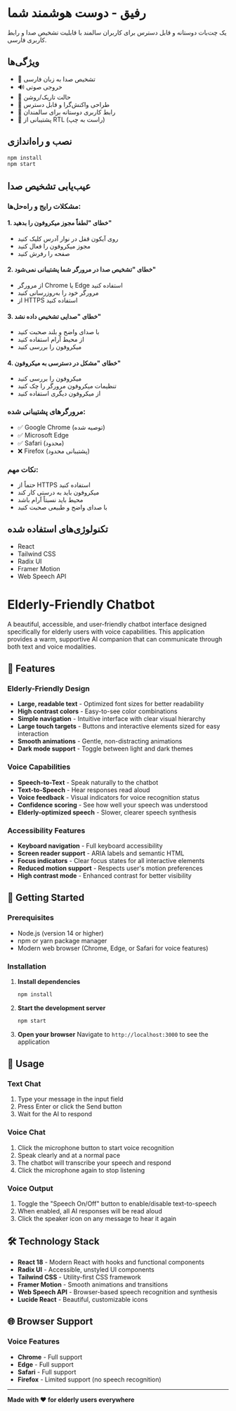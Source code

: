 # رفیق - دوست هوشمند شما

یک چت‌بات دوستانه و قابل دسترس برای کاربران سالمند با قابلیت تشخیص صدا و رابط کاربری فارسی.

## ویژگی‌ها

- 🎤 تشخیص صدا به زبان فارسی
- 🔊 خروجی صوتی
- 🌙 حالت تاریک/روشن
- 📱 طراحی واکنش‌گرا و قابل دسترس
- 🎨 رابط کاربری دوستانه برای سالمندان
- 🔄 پشتیبانی از RTL (راست به چپ)

## نصب و راه‌اندازی

```bash
npm install
npm start
```

## عیب‌یابی تشخیص صدا

### مشکلات رایج و راه‌حل‌ها:

#### 1. خطای "لطفاً مجوز میکروفون را بدهید"
- روی آیکون قفل در نوار آدرس کلیک کنید
- مجوز میکروفون را فعال کنید
- صفحه را رفرش کنید

#### 2. خطای "تشخیص صدا در مرورگر شما پشتیبانی نمی‌شود"
- از مرورگر Chrome یا Edge استفاده کنید
- مرورگر خود را به‌روزرسانی کنید
- از HTTPS استفاده کنید

#### 3. خطای "صدایی تشخیص داده نشد"
- با صدای واضح و بلند صحبت کنید
- از محیط آرام استفاده کنید
- میکروفون را بررسی کنید

#### 4. خطای "مشکل در دسترسی به میکروفون"
- میکروفون را بررسی کنید
- تنظیمات میکروفون مرورگر را چک کنید
- از میکروفون دیگری استفاده کنید

### مرورگرهای پشتیبانی شده:
- ✅ Google Chrome (توصیه شده)
- ✅ Microsoft Edge
- ✅ Safari (محدود)
- ❌ Firefox (پشتیبانی محدود)

### نکات مهم:
- حتماً از HTTPS استفاده کنید
- میکروفون باید به درستی کار کند
- محیط باید نسبتاً آرام باشد
- با صدای واضح و طبیعی صحبت کنید

## تکنولوژی‌های استفاده شده

- React
- Tailwind CSS
- Radix UI
- Framer Motion
- Web Speech API

# Elderly-Friendly Chatbot

A beautiful, accessible, and user-friendly chatbot interface designed specifically for elderly users with voice capabilities. This application provides a warm, supportive AI companion that can communicate through both text and voice modalities.

## 🌟 Features

### Elderly-Friendly Design
- **Large, readable text** - Optimized font sizes for better readability
- **High contrast colors** - Easy-to-see color combinations
- **Simple navigation** - Intuitive interface with clear visual hierarchy
- **Large touch targets** - Buttons and interactive elements sized for easy interaction
- **Smooth animations** - Gentle, non-distracting animations
- **Dark mode support** - Toggle between light and dark themes

### Voice Capabilities
- **Speech-to-Text** - Speak naturally to the chatbot
- **Text-to-Speech** - Hear responses read aloud
- **Voice feedback** - Visual indicators for voice recognition status
- **Confidence scoring** - See how well your speech was understood
- **Elderly-optimized speech** - Slower, clearer speech synthesis

### Accessibility Features
- **Keyboard navigation** - Full keyboard accessibility
- **Screen reader support** - ARIA labels and semantic HTML
- **Focus indicators** - Clear focus states for all interactive elements
- **Reduced motion support** - Respects user's motion preferences
- **High contrast mode** - Enhanced contrast for better visibility

## 🚀 Getting Started

### Prerequisites
- Node.js (version 14 or higher)
- npm or yarn package manager
- Modern web browser (Chrome, Edge, or Safari for voice features)

### Installation

1. **Install dependencies**
   ```bash
   npm install
   ```

2. **Start the development server**
   ```bash
   npm start
   ```

3. **Open your browser**
   Navigate to `http://localhost:3000` to see the application

## 🎯 Usage

### Text Chat
1. Type your message in the input field
2. Press Enter or click the Send button
3. Wait for the AI to respond

### Voice Chat
1. Click the microphone button to start voice recognition
2. Speak clearly and at a normal pace
3. The chatbot will transcribe your speech and respond
4. Click the microphone again to stop listening

### Voice Output
1. Toggle the "Speech On/Off" button to enable/disable text-to-speech
2. When enabled, all AI responses will be read aloud
3. Click the speaker icon on any message to hear it again

## 🛠️ Technology Stack

- **React 18** - Modern React with hooks and functional components
- **Radix UI** - Accessible, unstyled UI components
- **Tailwind CSS** - Utility-first CSS framework
- **Framer Motion** - Smooth animations and transitions
- **Web Speech API** - Browser-based speech recognition and synthesis
- **Lucide React** - Beautiful, customizable icons

## 🌐 Browser Support

### Voice Features
- **Chrome** - Full support
- **Edge** - Full support  
- **Safari** - Full support
- **Firefox** - Limited support (no speech recognition)

---

**Made with ❤️ for elderly users everywhere** 